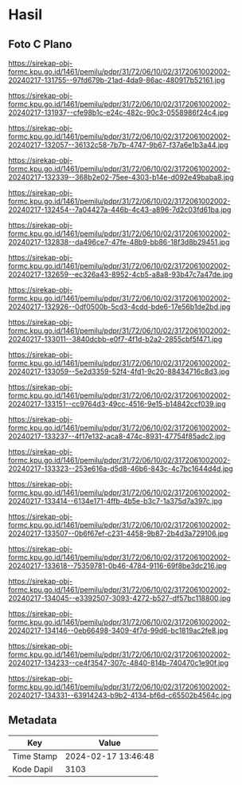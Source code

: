 # Hasil

## Foto C Plano

https://sirekap-obj-formc.kpu.go.id/1461/pemilu/pdpr/31/72/06/10/02/3172061002002-20240217-131755--97fd679b-21ad-4da9-86ac-480917b52161.jpg

https://sirekap-obj-formc.kpu.go.id/1461/pemilu/pdpr/31/72/06/10/02/3172061002002-20240217-131937--cfe98b1c-e24c-482c-90c3-0558986f24c4.jpg

https://sirekap-obj-formc.kpu.go.id/1461/pemilu/pdpr/31/72/06/10/02/3172061002002-20240217-132057--36132c58-7b7b-4747-9b67-f37a6e1b3a44.jpg

https://sirekap-obj-formc.kpu.go.id/1461/pemilu/pdpr/31/72/06/10/02/3172061002002-20240217-132339--368b2e02-75ee-4303-b14e-d092e49baba8.jpg

https://sirekap-obj-formc.kpu.go.id/1461/pemilu/pdpr/31/72/06/10/02/3172061002002-20240217-132454--7a04427a-446b-4c43-a896-7d2c03fd61ba.jpg

https://sirekap-obj-formc.kpu.go.id/1461/pemilu/pdpr/31/72/06/10/02/3172061002002-20240217-132838--da496ce7-47fe-48b9-bb86-18f3d8b29451.jpg

https://sirekap-obj-formc.kpu.go.id/1461/pemilu/pdpr/31/72/06/10/02/3172061002002-20240217-132659--ec326a43-8952-4cb5-a8a8-93b47c7a47de.jpg

https://sirekap-obj-formc.kpu.go.id/1461/pemilu/pdpr/31/72/06/10/02/3172061002002-20240217-132926--0df0500b-5cd3-4cdd-bde6-17e56b1de2bd.jpg

https://sirekap-obj-formc.kpu.go.id/1461/pemilu/pdpr/31/72/06/10/02/3172061002002-20240217-133011--3840dcbb-e0f7-4f1d-b2a2-2855cbf5f471.jpg

https://sirekap-obj-formc.kpu.go.id/1461/pemilu/pdpr/31/72/06/10/02/3172061002002-20240217-133059--5e2d3359-52f4-4fd1-9c20-88434716c8d3.jpg

https://sirekap-obj-formc.kpu.go.id/1461/pemilu/pdpr/31/72/06/10/02/3172061002002-20240217-133151--cc9764d3-49cc-4516-9e15-b14842ccf039.jpg

https://sirekap-obj-formc.kpu.go.id/1461/pemilu/pdpr/31/72/06/10/02/3172061002002-20240217-133237--4f17e132-aca8-474c-8931-47754f85adc2.jpg

https://sirekap-obj-formc.kpu.go.id/1461/pemilu/pdpr/31/72/06/10/02/3172061002002-20240217-133323--253e616a-d5d8-46b6-843c-4c7bc1644d4d.jpg

https://sirekap-obj-formc.kpu.go.id/1461/pemilu/pdpr/31/72/06/10/02/3172061002002-20240217-133414--6134e171-4ffb-4b5e-b3c7-1a375d7a397c.jpg

https://sirekap-obj-formc.kpu.go.id/1461/pemilu/pdpr/31/72/06/10/02/3172061002002-20240217-133507--0b6f67ef-c231-4458-9b87-2b4d3a729106.jpg

https://sirekap-obj-formc.kpu.go.id/1461/pemilu/pdpr/31/72/06/10/02/3172061002002-20240217-133618--75359781-0b46-4784-9116-69f8be3dc216.jpg

https://sirekap-obj-formc.kpu.go.id/1461/pemilu/pdpr/31/72/06/10/02/3172061002002-20240217-134045--e3392507-3093-4272-b527-df57bc118800.jpg

https://sirekap-obj-formc.kpu.go.id/1461/pemilu/pdpr/31/72/06/10/02/3172061002002-20240217-134146--0eb66498-3409-4f7d-99d6-bc1819ac2fe8.jpg

https://sirekap-obj-formc.kpu.go.id/1461/pemilu/pdpr/31/72/06/10/02/3172061002002-20240217-134233--ce4f3547-307c-4840-814b-740470c1e90f.jpg

https://sirekap-obj-formc.kpu.go.id/1461/pemilu/pdpr/31/72/06/10/02/3172061002002-20240217-134331--63914243-b9b2-4134-bf6d-c65502b4564c.jpg


## Metadata

| Key        | Value               |
| ---------- | ------------------- |
| Time Stamp | 2024-02-17 13:46:48 |
| Kode Dapil | 3103                |



